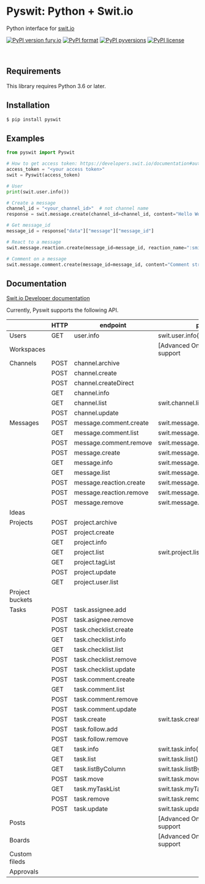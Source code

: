 # Pyswit: Python + Swit.io

Python interface for [swit.io](https://swit.io/)

[![PyPI version fury.io](https://badge.fury.io/py/pyswit.svg)](https://pypi.org/project/pyswit/)
[![PyPI format](https://img.shields.io/pypi/format/pyswit.svg)](https://pypi.python.org/pypi/pyswit/)
[![PyPI pyversions](https://img.shields.io/pypi/pyversions/pyswit.svg)](https://pypi.python.org/pypi/pyswit/)
[![PyPI license](https://img.shields.io/pypi/l/pyswit.svg)](https://pypi.python.org/pypi/pyswit/)

<br>

## Requirements

This library requires Python 3.6 or later.

## Installation

```sh
$ pip install pyswit
```

## Examples

```py
from pyswit import Pyswit

# How to get access token: https://developers.swit.io/documentation#authentication
access_token = "<your access token>"
swit = Pyswit(access_token)

# User
print(swit.user.info())

# Create a message
channel_id = "<your_channel_id>"  # not channel name
response = swit.message.create(channel_id=channel_id, content="Hello World")

# Get message_id
message_id = response["data"]["message"]["message_id"]

# React to a message
swit.message.reaction.create(message_id=message_id, reaction_name=":smile:")

# Comment on a message
swit.message.comment.create(message_id=message_id, content="Comment string here")
```

## Documentation

[Swit.io Developer documentation](https://developers.swit.io/documentation#introduction)

Currently, Pyswit supports the following API.

|                 | HTTP | endpoint                | pyswit                             |                    |
| --------------- | ---- | ----------------------- | ---------------------------------- | ------------------ |
| Users           | GET  | user.info               | swit.user.info()                   | :white_check_mark: |
| Workspaces      |      |                         | [Advanced Only] No plan to support | :x:                |
| Channels        | POST | channel.archive         |                                    |                    |
|                 | POST | channel.create          |                                    |                    |
|                 | POST | channel.createDirect    |                                    |                    |
|                 | GET  | channel.info            |                                    |                    |
|                 | GET  | channel.list            | swit.channel.list()                | :white_check_mark: |
|                 | POST | channel.update          |                                    |                    |
| Messages        | POST | message.comment.create  | swit.message.comment.create()      | :white_check_mark: |
|                 | GET  | message.comment.list    | swit.message.comment.list()        | :white_check_mark: |
|                 | POST | message.comment.remove  | swit.message.comment.remove()      | :white_check_mark: |
|                 | POST | message.create          | swit.message.create()              | :white_check_mark: |
|                 | GET  | message.info            | swit.message.info()                | :white_check_mark: |
|                 | GET  | message.list            | swit.message.list()                | :white_check_mark: |
|                 | POST | message.reaction.create | swit.message.reaction.create()     | :white_check_mark: |
|                 | POST | message.reaction.remove | swit.message.reaction.remove()     | :white_check_mark: |
|                 | POST | message.remove          | swit.message.remove()              | :white_check_mark: |
| Ideas           |      |                         |                                    |                    |
| Projects        | POST | project.archive         |                                    |                    |
|                 | POST | project.create          |                                    |                    |
|                 | GET  | project.info            |                                    |                    |
|                 | GET  | project.list            | swit.project.list()                | :white_check_mark: |
|                 | GET  | project.tagList         |                                    |                    |
|                 | POST | project.update          |                                    |                    |
|                 | GET  | project.user.list       |                                    |                    |
| Project buckets |      |                         |                                    |                    |
| Tasks           | POST | task.assignee.add       |                                    |                    |
|                 | POST | task.asignee.remove     |                                    |                    |
|                 | POST | task.checklist.create   |                                    |                    |
|                 | GET  | task.checklist.info     |                                    |                    |
|                 | GET  | task.checklist.list     |                                    |                    |
|                 | POST | task.checklist.remove   |                                    |                    |
|                 | POST | task.checklist.update   |                                    |                    |
|                 | POST | task.comment.create     |                                    |                    |
|                 | GET  | task.comment.list       |                                    |                    |
|                 | POST | task.comment.remove     |                                    |                    |
|                 | POST | task.comment.update     |                                    |                    |
|                 | POST | task.create             | swit.task.create()                 | :white_check_mark: |
|                 | POST | task.follow.add         |                                    |                    |
|                 | POST | task.follow.remove      |                                    |                    |
|                 | GET  | task.info               | swit.task.info()                   | :white_check_mark: |
|                 | GET  | task.list               | swit.task.list()                   | :white_check_mark: |
|                 | GET  | task.listByColumn       | swit.task.listByColumn()           | :white_check_mark: |
|                 | POST | task.move               | swit.task.move()                   | :white_check_mark: |
|                 | GET  | task.myTaskList         | swit.task.myTaskList()             | :white_check_mark: |
|                 | POST | task.remove             | swit.task.remove()                 | :white_check_mark: |
|                 | POST | task.update             | swit.task.update()                 | :white_check_mark: |
| Posts           |      |                         | [Advanced Only] No plan to support | :x:                |
| Boards          |      |                         | [Advanced Only] No plan to support | :x:                |
| Custom fileds   |      |                         |                                    |                    |
| Approvals       |      |                         |                                    |                    |
